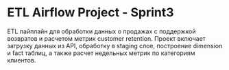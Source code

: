 # ETL Airflow Project - Sprint3

ETL пайплайн для обработки данных о продажах с поддержкой возвратов и расчетом метрик customer retention. Проект включает загрузку данных из API, обработку в staging слое, построение dimension и fact таблиц, а также расчет недельных метрик по категориям клиентов.